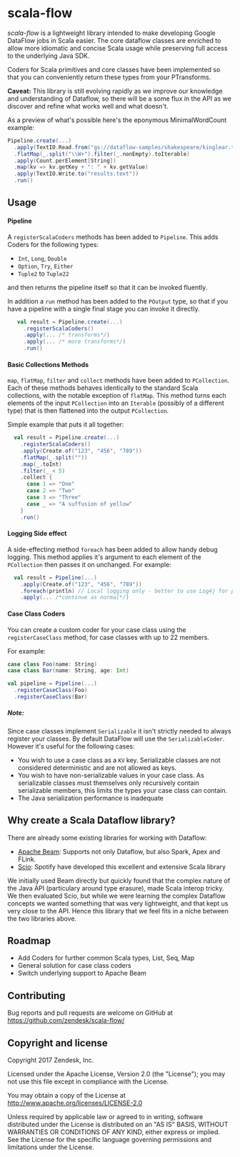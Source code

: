 # scala-flow

_scala-flow_ is a lightweight library intended to make developing Google DataFlow jobs in Scala easier. The core dataflow classes are enriched to allow more idiomatic and concise Scala usage while preserving full access to the underlying Java SDK.
    
Coders for Scala primitives and core classes have been implemented so that you can conveniently return these types from your PTransforms.

**Caveat:** This library is still evolving rapidly as we improve our knowledge and understanding of Dataflow, so there will be a some flux in the API as we discover and refine what works well and what doesn't.
    
As a preview of what's possible here's the eponymous MinimalWordCount example:

```scala     
Pipeline.create(...)
  .apply(TextIO.Read.from("gs://dataflow-samples/shakespeare/kinglear.txt"))
  .flatMap(_.split("\\W+").filter(_.nonEmpty).toIterable)
  .apply(Count.perElement[String])
  .map(kv => kv.getKey + ": " + kv.getValue)
  .apply(TextIO.Write.to("results.text"))
  .run()
```
    
## Usage

#### Pipeline
 
A `registerScalaCoders` methods has been added to `Pipeline`. This adds Coders for the following types:
  
  * `Int`, `Long`, `Double`
  * `Option`, `Try`, `Either`
  * `Tuple2` to `Tuple22`

and then returns the pipeline itself so that it can be invoked fluently.

In addition a `run` method has been added to the `POutput` type, so that if you have a pipeline with a single final stage you can invoke it directly. 
    
```scala
   val result = Pipeline.create(...)
     .registerScalaCoders()
     .apply(... /* transforms*/)
     .apply(... /* more transforms*/)
     .run()
```
  
#### Basic Collections Methods
  
`map`, `flatMap`, `filter` and `collect` methods have been added to `PCollection`. Each of these methods behaves identically to the standard Scala collections, with the notable exception of `flatMap`. This method turns each elements of the input `PCollection` into an `Iterable` (possibly of a different type) that is then flattened into the output `PCollection`.
    
Simple example that puts it all together:

```scala
  val result = Pipeline.create(...)
    .registerScalaCoders()
    .apply(Create.of("123", "456", "789"))
    .flatMap(_.split(""))
    .map(_.toInt)
    .filter(_ < 5)
    .collect {
      case 1 => "One"
      case 2 => "Two"
      case 3 => "Three"
      case _ => "A suffusion of yellow"
    }
    .run()
```

#### Logging Side effect

A side-effecting method `foreach` has been added to allow handy debug logging. This method applies it's argument to each element of the `PCollection` then passes it on unchanged.
For example:

```scala
  val result = Pipeline(...)
    .apply(Create.of("123", "456", "789"))
    .foreach(println) // Local logging only - better to use Log4j for performance
    .apply(... /*continue as normal*/) 
```

#### Case Class Coders

You can create a custom coder for your case class using the `registerCaseClass` method, for case classes with up to 22 members. 

For example:
```scala
case class Foo(name: String)
case class Bar(name: String, age: Int)

val pipeline = Pipeline(...)
  .registerCaseClass(Foo)
  .registerCaseClass(Bar)

```

##### Note:

Since case classes implement `Serializable` it isn't strictly needed to always register your classes. By default DataFlow will use the `SerializableCoder`. 
However it's useful for the following cases:

* You wish to use a case class as a `KV` key. Serializable classes are not considered deterministic and are not allowed as keys.
* You wish to have non-serializable values in your case class. As serializable classes must themselves only recursively contain serializable members, this limits the types your case class can contain.  
* The Java serialization performance is inadequate

## Why create a Scala Dataflow library? 

There are already some existing libraries for working with Dataflow: 
  * [Apache Beam](https://beam.apache.org): Supports not only Dataflow, but also Spark, Apex and FLink. 
  * [Scio](https://github.com/spotify/scio): Spotify have developed this excellent and extensive Scala library   

We initially used Beam directly but quickly found that the complex nature of the Java API (particulary around type erasure), made Scala interop tricky. 
We then evaluated Scio, but while we were learning the complex Dataflow concepts we wanted something that was very lightweight, and that kept us very close to the API. 
Hence this library that we feel fits in a niche between the two libraries above. 

## Roadmap

* Add Coders for further common Scala types, List, Seq, Map
* General solution for case class coders
* Switch underlying support to Apache Beam

## Contributing

Bug reports and pull requests are welcome on GitHub at https://github.com/zendesk/scala-flow/

## Copyright and license

Copyright 2017 Zendesk, Inc.

Licensed under the Apache License, Version 2.0 (the "License"); you may not use this file except in compliance with the License.

You may obtain a copy of the License at
http://www.apache.org/licenses/LICENSE-2.0

Unless required by applicable law or agreed to in writing, software distributed under the License is distributed on an "AS IS" BASIS, WITHOUT WARRANTIES OR CONDITIONS OF ANY KIND, either express or implied. See the License for the specific language governing permissions and limitations under the License.
